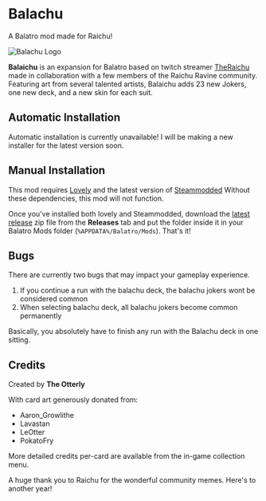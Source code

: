 # Balachu

A Balatro mod made for Raichu!

![Balachu Logo](https://i.imgur.com/z8Jmcsv.png)

**Balaichu** is an expansion for Balatro based on twitch streamer [TheRaichu](https://www.twitch.tv/theraichuuu) made in collaboration with a few members of the Raichu Ravine community. Featuring art from several talented artists, Balaichu adds 23 new Jokers, one new deck, and a new skin for each suit.

## Automatic Installation
Automatic installation is currently unavailable! I will be making a new installer for the latest version soon.

## Manual Installation

This mod requires [Lovely](https://github.com/ethangreen-dev/lovely-injector) and the latest version of [Steammodded](https://github.com/Steamopollys/Steamodded) Without these dependencies, this mod will not function.

Once you've installed both lovely and Steammodded, download the [latest release](https://github.com/AhoyGamers/Balachu/releases/tag/Releases) zip file from the **Releases** tab and put the folder inside it in your Balatro Mods folder (`%APPDATA%/Balatro/Mods`). That's it! 

## Bugs
There are currently two bugs that may impact your gameplay experience.
1) If you continue a run with the balachu deck, the balachu jokers wont be considered common
2) When selecting balachu deck, all balachu jokers become common permanently

Basically, you absolutely have to finish any run with the Balachu deck in one sitting.

## Credits
Created by **The Otterly**

With card art generously donated from:
* Aaron_Growlithe
* Lavastan
* LeOtter
* PokatoFry

More detailed credits per-card are available from the in-game collection menu.


 A huge thank you to Raichu for the wonderful community memes. Here's to another year!
